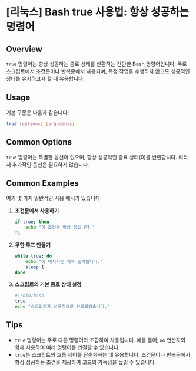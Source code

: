 # [리눅스] Bash true 사용법: 항상 성공하는 명령어

## Overview
`true` 명령어는 항상 성공하는 종료 상태를 반환하는 간단한 Bash 명령어입니다. 주로 스크립트에서 조건문이나 반복문에서 사용되며, 특정 작업을 수행하지 않고도 성공적인 상태를 유지하고자 할 때 유용합니다.

## Usage
기본 구문은 다음과 같습니다:

```bash
true [options] [arguments]
```

## Common Options
`true` 명령어는 특별한 옵션이 없으며, 항상 성공적인 종료 상태(0)를 반환합니다. 따라서 추가적인 옵션은 필요하지 않습니다.

## Common Examples
여기 몇 가지 일반적인 사용 예시가 있습니다:

1. **조건문에서 사용하기**
   ```bash
   if true; then
       echo "이 조건은 항상 참입니다."
   fi
   ```

2. **무한 루프 만들기**
   ```bash
   while true; do
       echo "이 메시지는 계속 출력됩니다."
       sleep 1
   done
   ```

3. **스크립트의 기본 종료 상태 설정**
   ```bash
   #!/bin/bash
   true
   echo "스크립트가 성공적으로 완료되었습니다."
   ```

## Tips
- `true` 명령어는 주로 다른 명령어와 조합하여 사용됩니다. 예를 들어, `&&` 연산자와 함께 사용하여 여러 명령어를 연결할 수 있습니다.
- `true`는 스크립트의 흐름 제어를 단순화하는 데 유용합니다. 조건문이나 반복문에서 항상 성공하는 조건을 제공하여 코드의 가독성을 높일 수 있습니다.